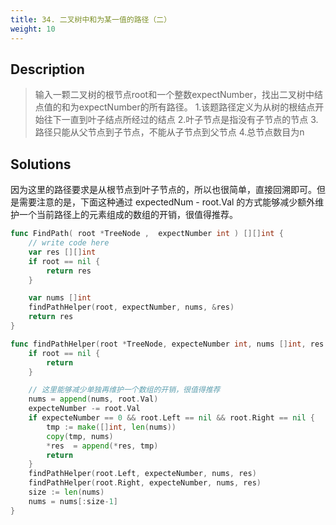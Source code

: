 ```yaml
---
title: 34. 二叉树中和为某一值的路径（二）
weight: 10
---
```


## Description
> 输入一颗二叉树的根节点root和一个整数expectNumber，找出二叉树中结点值的和为expectNumber的所有路径。
> 1.该题路径定义为从树的根结点开始往下一直到叶子结点所经过的结点
> 2.叶子节点是指没有子节点的节点
> 3.路径只能从父节点到子节点，不能从子节点到父节点
> 4.总节点数目为n

## Solutions
因为这里的路径要求是从根节点到叶子节点的，所以也很简单，直接回溯即可。但是需要注意的是，下面这种通过 expectedNum - root.Val 的方式能够减少额外维护一个当前路径上的元素组成的数组的开销，很值得推荐。
```go
func FindPath( root *TreeNode ,  expectNumber int ) [][]int {
    // write code here
	var res [][]int
	if root == nil {
		return res
	}

	var nums []int
	findPathHelper(root, expectNumber, nums, &res)
	return res
}

func findPathHelper(root *TreeNode, expecteNumber int, nums []int, res *[][]int) {
	if root == nil {
		return 
	}

	// 这里能够减少单独再维护一个数组的开销，很值得推荐
	nums = append(nums, root.Val)
	expecteNumber -= root.Val
	if expecteNumber == 0 && root.Left == nil && root.Right == nil {
		tmp := make([]int, len(nums))
		copy(tmp, nums)
		*res  = append(*res, tmp)
		return
	}
	findPathHelper(root.Left, expecteNumber, nums, res)
	findPathHelper(root.Right, expecteNumber, nums, res)
	size := len(nums)
	nums = nums[:size-1]
} 
```
